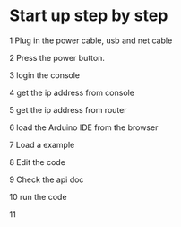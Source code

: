 # Start up step by step
1 Plug in the power cable, usb and net cable

2 Press the power button.

3 login the console

4 get the ip address from console

5 get the ip address from router

6 load the Arduino IDE from the browser

7 Load a example

8 Edit the code

9 Check the api doc

10 run the code

11
